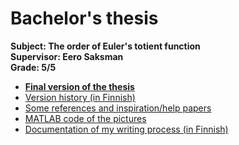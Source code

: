 # Bachelor's thesis

**Subject: The order of Euler's totient function**  
**Supervisor: Eero Saksman**  
**Grade: 5/5**

- [**Final version of the thesis**](https://github.com/ellikiiski/Bachelors-thesis-2021-MAT/blob/master/Versiohistoria/version-FINAL.pdf)  
- [Version history (in Finnish)](https://github.com/ellikiiski/Bachelors-thesis-2021-MAT/tree/master/Versiohistoria)
- [Some references and inspiration/help papers](https://github.com/ellikiiski/Bachelors-thesis-2021-MAT/tree/master/Apupapereita)
- [MATLAB code of the pictures](https://github.com/ellikiiski/Bachelors-thesis-2021-MAT/tree/master/MATLAB)
- [Documentation of my writing process (in Finnish)](https://github.com/ellikiiski/Bachelors-thesis-2021-MAT/blob/master/Dokumentointi.md)


